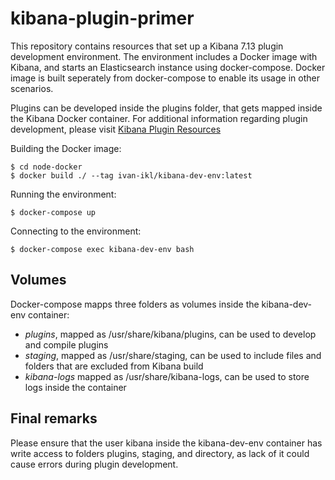 # kibana-plugin-primer

This repository contains resources that set up a Kibana 7.13 plugin development environment. The environment includes a Docker image with Kibana, and starts an Elasticsearch instance using docker-compose. Docker image is built seperately from docker-compose to enable its usage in other scenarios.

Plugins can be developed inside the plugins folder, that gets mapped inside the Kibana Docker container. For additional information regarding plugin development, please visit [Kibana Plugin Resources](https://www.elastic.co/guide/en/kibana/current/development-plugin-resources.html)

Building the Docker image:
```console
$ cd node-docker
$ docker build ./ --tag ivan-ikl/kibana-dev-env:latest
```

Running the environment:
```console
$ docker-compose up
```

Connecting to the environment:
```console
$ docker-compose exec kibana-dev-env bash
```

## Volumes

Docker-compose mapps three folders as volumes inside the kibana-dev-env container:

* _plugins_, mapped as /usr/share/kibana/plugins, can be used to develop and compile plugins
* _staging_, mapped as /usr/share/staging, can be used to include files and folders that are excluded from Kibana build
* _kibana-logs_ mapped as /usr/share/kibana-logs, can be used to store logs inside the container

## Final remarks

Please ensure that the user kibana inside the kibana-dev-env container has write access to folders plugins, staging, and  directory, as lack of it could cause errors during plugin development.
